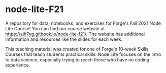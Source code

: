 # node-lite-F21
A repository for data, notebooks, and exercises for Forge's Fall 2021 Node Lite Course! You can find our course website at https://sjh7yg.gitbook.io/node-lite-f21/. The website has additional information and resources like the slides for each week.

This teaching material was created for one of Forge's 10-week Skills Courses that teach students practical skills. Node Lite focuses on the intro to data science, especially trying to reach those who have no coding experience.
